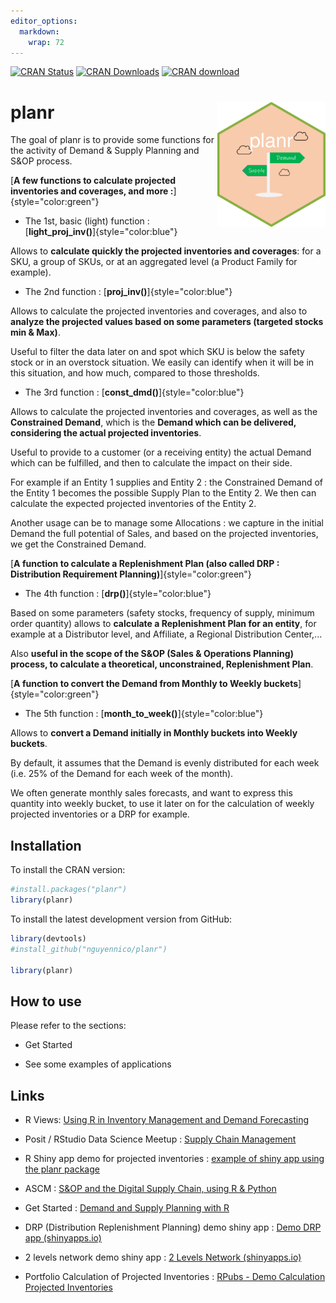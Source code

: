 ```yaml
---
editor_options: 
  markdown: 
    wrap: 72
---
```


<!-- badges: start -->

[![CRAN
Status](https://www.r-pkg.org/badges/version/planr)](https://cran.r-project.org/package=planr)
[![CRAN
Downloads](https://cranlogs.r-pkg.org/badges/grand-total/planr)](https://cranlogs.r-pkg.org/badges/grand-total/planr)
[![CRAN
download](https://cranlogs.r-pkg.org/badges/planr)](https://cran.r-project.org/package=planr)

<!-- badges: end -->

<!-- README.md is generated from README.Rmd. Please edit that file -->

# planr <img src="man/figures/logo.png" align="right" height="200"/>

The goal of planr is to provide some functions for the activity of
Demand & Supply Planning and S&OP process.

[**A few functions to calculate projected inventories and coverages, and
more :**]{style="color:green"}

-   The 1st, basic (light) function :
    [**light_proj_inv()**]{style="color:blue"}

Allows to **calculate quickly the projected inventories and coverages**:
for a SKU, a group of SKUs, or at an aggregated level (a Product Family
for example).

-   The 2nd function : [**proj_inv()**]{style="color:blue"}

Allows to calculate the projected inventories and coverages, and also to
**analyze the projected values based on some parameters (targeted stocks
min & Max)**.

Useful to filter the data later on and spot which SKU is below the
safety stock or in an overstock situation. We easily can identify when
it will be in this situation, and how much, compared to those
thresholds.

-   The 3rd function : [**const_dmd()**]{style="color:blue"}

Allows to calculate the projected inventories and coverages, as well as
the **Constrained Demand**, which is the **Demand which can be
delivered, considering the actual projected inventories**.

Useful to provide to a customer (or a receiving entity) the actual
Demand which can be fulfilled, and then to calculate the impact on their
side.

For example if an Entity 1 supplies and Entity 2 : the Constrained
Demand of the Entity 1 becomes the possible Supply Plan to the Entity 2.
We then can calculate the expected projected inventories of the Entity
2.

Another usage can be to manage some Allocations : we capture in the
initial Demand the full potential of Sales, and based on the projected
inventories, we get the Constrained Demand.

[**A function to calculate a Replenishment Plan (also called DRP :
Distribution Requirement Planning)**]{style="color:green"}

-   The 4th function : [**drp()**]{style="color:blue"}

Based on some parameters (safety stocks, frequency of supply, minimum
order quantity) allows to **calculate a Replenishment Plan for an
entity**, for example at a Distributor level, and Affiliate, a Regional
Distribution Center,...

Also **useful in the scope of the S&OP (Sales & Operations Planning)
process, to calculate a theoretical, unconstrained, Replenishment
Plan**.

[**A function to convert the Demand from Monthly to Weekly
buckets**]{style="color:green"}

-   The 5th function : [**month_to_week()**]{style="color:blue"}

Allows to **convert a Demand initially in Monthly buckets into Weekly
buckets**.

By default, it assumes that the Demand is evenly distributed for each
week (i.e. 25% of the Demand for each week of the month).

We often generate monthly sales forecasts, and want to express this
quantity into weekly bucket, to use it later on for the calculation of
weekly projected inventories or a DRP for example.

## Installation

To install the CRAN version:

``` r
#install.packages("planr")
library(planr)
```

To install the latest development version from GitHub:

``` r
library(devtools)
#install_github("nguyennico/planr")

library(planr)
```

## How to use

Please refer to the sections:

-   Get Started

-   See some examples of applications

## Links

-   R Views: [Using R in Inventory Management and Demand
    Forecasting](https://rviews.rstudio.com/2022/10/20/projected-inventory-calculations-using-r-1/)

-   Posit / RStudio Data Science Meetup : [Supply Chain
    Management](https://www.youtube.com/watch?v=rzs6aSr4XoU)

-   R Shiny app demo for projected inventories : [example of shiny app
    using the planr
    package](https://niconguyen.shinyapps.io/Projected_Inventories/)

-   ASCM : [S&OP and the Digital Supply Chain, using R &
    Python](https://www.ascm.org/ascm-insights/sop-and-the-digital-supply-chain/)

-   Get Started : [Demand and Supply Planning with
    R](https://rpubs.com/nikonguyen/972907)

-   DRP (Distribution Replenishment Planning) demo shiny app : [Demo DRP
    app
    (shinyapps.io)](https://niconguyen.shinyapps.io/DRP_Simulation_app/)

-   2 levels network demo shiny app : [2 Levels Network
    (shinyapps.io)](https://niconguyen.shinyapps.io/Two_Levels_Network/)

-   Portfolio Calculation of Projected Inventories : [RPubs - Demo
    Calculation Projected
    Inventories](https://rpubs.com/nikonguyen/projected_inventories_demo)
